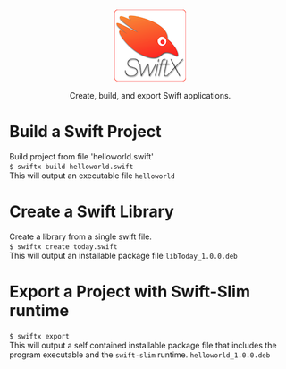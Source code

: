 #

<p align="center">
<img src="images/SwiftX_icon@128.png" alt="SwiftX logo" height="128">  
<p align="center">
Create, build, and export Swift applications.
</p>

#

# Build a Swift Project
Build project from file 'helloworld.swift'  
`$ swiftx build helloworld.swift`  
This will output an executable file `helloworld`

#

# Create a Swift Library
Create a library from a single swift file.  
`$ swiftx create today.swift`  
This will output an installable package file `libToday_1.0.0.deb`

#

# Export a Project with Swift-Slim runtime
`$ swiftx export`  
This will output a self contained installable package file that includes the program executable and the `swift-slim` runtime. `helloworld_1.0.0.deb`

#